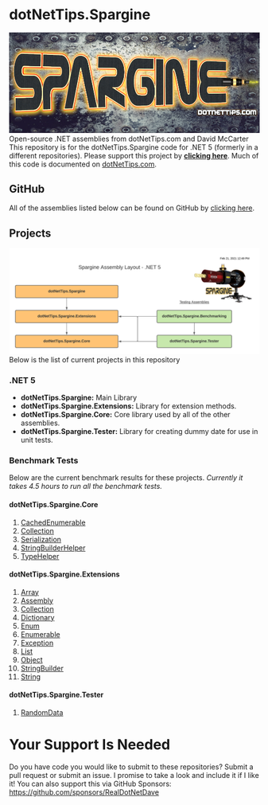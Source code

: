 # dotNetTips.Spargine
![](docs/graphics/Spargine%20-%202021%20-%20Logo%20Text@0.5x-METAL.png)
Open-source .NET assemblies from dotNetTips.com and David McCarter
This repository is for the dotNetTips.Spargine code for .NET 5 (formerly in a different repositories). Please support this project by <a href="https://github.com/sponsors/RealDotNetDave" target="_blank">**clicking here**</a>. 
Much of this code is documented on <a href="https://dotnettips.wordpress.com/category/open-source/spargine/" target="_blank">dotNetTips.com</a>.
## GitHub
All of the assemblies listed below can be found on GitHub by <a href="https://www.nuget.org/packages?q=spargine+dotnettips" target="_blank">clicking here</a>.
## Projects
![](docs/graphics/Spargine%20Assembly%20Layout.png)
Below is the list of current projects in this repository
### .NET 5
*  	**dotNetTips.Spargine:** Main Library
*   **dotNetTips.Spargine.Extensions:** Library for extension methods.
*   **dotNetTips.Spargine.Core:** Core library used by all of the other assemblies.
*   **dotNetTips.Spargine.Tester:** Library for creating dummy date for use in unit tests.
### Benchmark Tests
Below are the current benchmark results for these projects. *Currently it takes 4.5 hours to run all the benchmark tests.*
#### dotNetTips.Spargine.Core
1. <a href="https://github.com/RealDotNetDave/dotNetTips.Spargine/blob/main/docs/Benchmark%20Results/5/dotNetTips.Spargine.Core.BenchmarkTests.CachedEnumerableCollectionBenchmark-report-github.md" target="_blank">CachedEnumerable</a>
2. <a href="https://github.com/RealDotNetDave/dotNetTips.Spargine/blob/main/docs/Benchmark%20Results/5/dotNetTips.Spargine.Core.BenchmarkTests.CollectionCollectionBenchmark-report-github.md" target="_blank">Collection</a>
3. [Serialization](docs/Benchmark%20Results/5/dotNetTips.Spargine.Core.BenchmarkTests.Serialization.SerializationBenchmark-report-github.md)
3. <a href="https://github.com/RealDotNetDave/dotNetTips.Spargine/blob/main/docs/Benchmark%20Results/5/dotNetTips.Spargine.Core.BenchmarkTests.CollectionCollectionBenchmark-report-github.md" target="_blank">StringBuilderHelper</a>
4. <a href="https://github.com/RealDotNetDave/dotNetTips.Spargine/blob/main/docs/Benchmark%20Results/5/dotNetTips.Spargine.Core.BenchmarkTests.TypeHelperBenchmark-report-github.md" target="_blank">TypeHelper</a>
#### dotNetTips.Spargine.Extensions
1. <a href="https://github.com/RealDotNetDave/dotNetTips.Spargine/blob/main/docs/Benchmark%20Results/5/dotNetTips.Spargine.Extensions.BenchmarkTests.ArrayExtensionsCollectionBenchmark-report-github.md" target="_blank">Array</a>
1. [Assembly](docs/Benchmark%20Results/5/dotNetTips.Spargine.Extensions.BenchmarkTests.Extensions.AssemblyExtensionsBenchmark-report-github.md)
3. <a href="https://github.com/RealDotNetDave/dotNetTips.Spargine/blob/main/docs/Benchmark%20Results/5/dotNetTips.Spargine.Extensions.BenchmarkTests.CollectionExtensionsCollectionBenchmark-report-github.md" target="_blank">Collection</a>
4. <a href="https://github.com/RealDotNetDave/dotNetTips.Spargine/blob/main/docs/Benchmark%20Results/5/dotNetTips.Spargine.Extensions.BenchmarkTests.DictionaryExtensionsCollectionBenchmark-report-github.md" target="_blank">Dictionary</a>
5. <a href="https://github.com/RealDotNetDave/dotNetTips.Spargine/blob/main/docs/Benchmark%20Results/5/dotNetTips.Spargine.Extensions.BenchmarkTests.EnumExtensionsBenchmark-report-github.md" target="_blank">Enum</a>
6. <a href="https://github.com/RealDotNetDave/dotNetTips.Spargine/blob/main/docs/Benchmark%20Results/5/dotNetTips.Spargine.Extensions.BenchmarkTests.EnumerableExtensionsCollectionBenchmark-report-github.md" target="_blank">Enumerable</a>
7. <a href="https://github.com/RealDotNetDave/dotNetTips.Spargine/blob/main/docs/Benchmark%20Results/5/dotNetTips.Spargine.Extensions.BenchmarkTests.ExceptionExtensionsBenchmark-report-github.md" target="_blank">Exception</a>
8. <a href="https://github.com/RealDotNetDave/dotNetTips.Spargine/blob/main/docs/Benchmark%20Results/5/dotNetTips.Spargine.Extensions.BenchmarkTests.ListExtensionsCollectionBenchmark-report-github.md" target="_blank">List</a>
9. <a href="https://github.com/RealDotNetDave/dotNetTips.Spargine/blob/main/docs/Benchmark%20Results/5/dotNetTips.Spargine.Extensions.BenchmarkTests.ObjectExtensionsBenchmark-report-github.md" target="_blank">Object</a>
10. <a href="https://github.com/RealDotNetDave/dotNetTips.Spargine/blob/main/docs/Benchmark%20Results/5/dotNetTips.Spargine.Extensions.BenchmarkTests.StringBuilderExtensionsCounterBenchmark-report-github.md" target="_blank">StringBuilder</a>
11. <a href="https://github.com/RealDotNetDave/dotNetTips.Spargine/blob/main/docs/Benchmark%20Results/5/dotNetTips.Spargine.Extensions.BenchmarkTests.StringExtensionsCounterBenchmark-report-github.md" target="_blank">String</a>
#### dotNetTips.Spargine.Tester
1. <a href="https://github.com/RealDotNetDave/dotNetTips.Spargine/blob/main/docs/Benchmark%20Results/5/dotNetTips.Spargine.Extensions.BenchmarkTests.Tester.RandomDataBenchmark-report-github.md" target="_blank">RandomData</a>
# Your Support Is Needed
Do you have code you would like to submit to these repositories? Submit a pull request or submit an issue. I promise to take a look and include it if I like it! You can also support this via GitHub Sponsors: <a href="https://github.com/sponsors/RealDotNetDave" target="_blank">https://github.com/sponsors/RealDotNetDave</a>